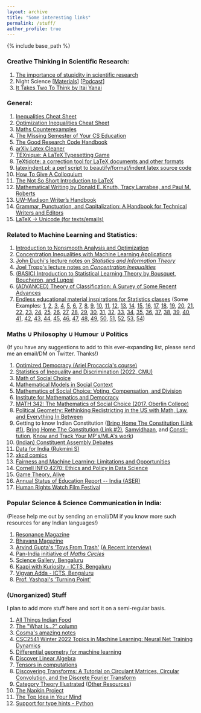 ```yaml
---
layout: archive
title: "Some interesting links"
permalink: /stuff/
author_profile: true
---
```

{% include base_path %}

### Creative Thinking in Scientific Research:
1. [The importance of stupidity in scientific research](\files\importance_of_stupidity_in_research.pdf)
2. Night Science [[Materials]](https://www.night-science.org/) [[Podcast]](https://open.spotify.com/show/6berzd2rX6rpJQ6CPnbOtI)
3. [It Takes Two To Think by Itai Yanai](\files\it_takes_two_to_think.jpg)

### General:
1. [Inequalities Cheat Sheet](http://www.lkozma.net/inequalities_cheat_sheet/)
2. [Optimization Inequalities Cheat Sheet](https://fa.bianp.net/blog/2017/optimization-inequalities-cheatsheet/)
3. [Maths Counterexamples](https://www.mathcounterexamples.net/)
4. [The Missing Semester of Your CS Education](https://missing.csail.mit.edu/)
5. [The Good Research Code Handbook](https://goodresearch.dev/index.html)
6. [arXiv Latex Cleaner](https://github.com/google-research/arxiv-latex-cleaner)
7. [TE​Xnique: A LaTeX Typesetting Game](https://texnique.xyz/)
8. [TeXtidote: a correction tool for LaTeX documents and other formats](https://github.com/sylvainhalle/textidote)
9. [latexindent.pl: a perl script to beautify/format/indent latex source code](https://github.com/cmhughes/latexindent.pl)
10. [How To Give A Colloquium](\files\How_to_give_a_colloquium.pdf)
11. [The Not So Short Introduction to LaTeX](https://tobi.oetiker.ch/lshort/lshort.pdf)
12. [Mathematical Writing by Donald E. Knuth, Tracy Larrabee, and Paul M. Roberts](https://jmlr.csail.mit.edu/reviewing-papers/knuth_mathematical_writing.pdf)
13. [UW-Madison Writer’s Handbook](https://writing.wisc.edu/handbook/)
14. [Grammar, Punctuation, and Capitalization: A Handbook for Technical Writers and Editors](https://ntrs.nasa.gov/citations/19900017394)
15. [LaTeX -> Unicode (for texts/emails)](https://www.unicodeit.net/)

### Related to Machine Learning and Statistics:
1. [Introduction to Nonsmooth Analysis and Optimization](https://arxiv.org/abs/2001.00216)
2. [Concentration Inequalities with Machine Learning Applications](http://www.stat.ucla.edu/~ywu/research/documents/BOOKS/ConcentrationMachineLearning.pdf)
3. [John Duchi's lecture notes on _Statistics and Information Theory_](https://web.stanford.edu/class/stats311/lecture-notes.pdf)
4. [Joel Tropp's lecture notes on _Concentration Inequalities_](https://tropp.caltech.edu/notes/Tro21-Probability-High-LN-corr.pdf)
5. [(BASIC) Introduction to Statistical Learning Theory by Bousquet, Boucheron, and Lugosi](https://econ.upf.edu/~lugosi/mlss_slt.pdf)
6. [(ADVANCED) Theory of Classification: A Survey of Some Recent Advances](https://econ.upf.edu/~lugosi/esaimsurvey.pdf)
7. [Endless educational material inspirations for Statistics classes](https://www.tandfonline.com/loi/utas20) (Some Examples: [1](https://www.tandfonline.com/doi/abs/10.1198/0003130042836), [2](https://www.jstor.org/stable/2685844), [3](https://www.tandfonline.com/doi/full/10.1080/00031305.2020.1717620), [4](https://www.tandfonline.com/doi/full/10.1080/00031305.2019.1583913), [5](https://www.jstor.org/stable/2683975), [6](https://www.jstor.org/stable/2684491), [7](https://www.jstor.org/stable/2685679), [8](https://www.jstor.org/stable/2684602), [9](https://www.jstor.org/stable/2685208), [10](https://www.jstor.org/stable/2685173), [11](https://www.tandfonline.com/doi/abs/10.1080/00031305.1998.10480559), [12](https://www.jstor.org/stable/2684093), [13](https://www.jstor.org/stable/2685871), [14](https://www.jstor.org/stable/2683166), [15](https://www.tandfonline.com/doi/abs/10.1198/000313001300339897), [16](https://www.jstor.org/stable/2684568), [17](https://www.jstor.org/stable/2683942), [18](https://www.jstor.org/stable/2684511), [19](https://www.tandfonline.com/doi/abs/10.1080/00031305.2000.10474526), [20](https://www.jstor.org/stable/2683105), [21](https://www.jstor.org/stable/2685338), [22](https://www.jstor.org/stable/2684808), [23](https://www.tandfonline.com/doi/abs/10.1198/tast.2009.08210), [24](https://www.jstor.org/stable/2683704), [25](https://www.jstor.org/stable/2684811), [26](https://www.jstor.org/stable/2682899), [27](https://www.jstor.org/stable/2684616), [28](https://www.jstor.org/stable/2683247), [29](https://www.tandfonline.com/doi/abs/10.1198/000313001317098149), [30](https://www.jstor.org/stable/2685201), [31](https://www.jstor.org/stable/2685133), [32](https://www.tandfonline.com/doi/abs/10.1198/000313002753631330), [33](https://www.jstor.org/stable/2684655), [34](https://www.jstor.org/stable/2684655), [35](https://www.jstor.org/stable/2683467), [36](https://www.tandfonline.com/doi/abs/10.1198/0003130031630), [37](https://www.jstor.org/stable/2684922), [38](https://www.jstor.org/stable/2683222), [39](https://www.jstor.org/stable/2685328), [40](https://www.jstor.org/stable/2685031), [41](https://www.tandfonline.com/doi/abs/10.1198/tast.2010.09132), [42](https://www.jstor.org/stable/2684086), [43](https://www.tandfonline.com/doi/abs/10.1080/00031305.1998.10480530), [44](https://www.tandfonline.com/doi/abs/10.1198/0003130032413), [45](https://www.jstor.org/stable/2684309), [46](https://www.tandfonline.com/doi/abs/10.1198/tast.2009.08205), [47](https://www.tandfonline.com/doi/abs/10.1080/00031305.1997.10473959), [48](https://www.tandfonline.com/doi/full/10.1080/00031305.2015.1089789), [49](https://www.jstor.org/stable/2685084), [50](http://www.stat.columbia.edu/~gelman/research/published/asa_pvalues.pdf), [51](https://www.jstor.org/stable/2683253), [52](https://www.jstor.org/stable/2685212), [53](https://www.tandfonline.com/doi/abs/10.1198/tast.2010.09058), [54](https://www.tandfonline.com/doi/abs/10.1198/000313008X332421))

### Maths $\cup$ Philosophy $\cup$ Humour $\cup$ Politics
(If you have any suggestions to add to this ever-expanding list, please send me an email/DM on Twitter. Thanks!)
1. [Optimized Democracy (Ariel Procaccia's course)](https://sites.google.com/view/optdemocracy24)
2. [Statistics of Inequality and Discrimination (2022, CMU)](https://www.stat.cmu.edu/~cshalizi/ineq/22/)
3. [Math of Social Choice](https://sites.tufts.edu/socialchoice/)
4. [Mathematical Models in Social Context](https://sites.tufts.edu/models/)
5. [Mathematics of Social Choice: Voting, Compensation, and Division](https://www.google.com/books/edition/Mathematics_of_Social_Choice/dccBaphP1G4C?hl=en&gbpv=0)
6. [Institute for Mathematics and Democracy](https://mathematics-democracy-institute.org/education-resources/)
7. [MATH 342: The Mathematics of Social Choice (2017, Oberlin College)](https://www2.oberlin.edu/faculty/kwoods/math342.html)
8. [Political Geometry: Rethinking Redistricting in the US with Math, Law, and Everything In Between](https://mggg.org/gerrybook.html)
9. Getting to know Indian Constitution ([Bring Home The Constitution (Link #1)](https://www.youtube.com/playlist?list=PLD0K3mAIEYxfWmrxdp8McNBDwCDWI2URk), [Bring Home The Constitution (Link #2)](https://koodam.org/#primary), [Samvidhaan](https://www.youtube.com/watch?v=0U9KDQnIsNk), and [Consti-tution](https://www.newslaundry.com/consti-tuition), [Know and Track Your MP's/MLA's work](https://prsindia.org/))
10. [(Indian) Constituent Assembly Debates](https://www.constitutionofindia.net/constitution-assembly-debates/)
11. [Data for India (Rukmini S)](https://www.dataforindia.com/)
12. [xkcd comics](https://xkcd.com/)
13. [Fairness and Machine Learning: Limitations and Opportunities](https://fairmlbook.org/)
14. [Cornell INFO 4270: Ethics and Policy in Data Science](https://docs.google.com/document/d/1GV97qqvjQNvyM2I01vuRaAwHe9pQAZ9pbP7KkKveg1o/edit)
15. [Game Theory, Alive](https://homes.cs.washington.edu/~karlin/GameTheoryBook.pdf)
16. [Annual Status of Education Report -- India (ASER)](https://asercentre.org/)
17. [Human Rights Watch Film Festival](https://ff.hrw.org/)

### Popular Science & Science Communication in India:
(Please help me out by sending an email/DM if you know more such resources for any Indian languages!)
1. [Resonance Magazine](https://www.ias.ac.in/listing/issues/reso)
2. [Bhavana Magazine](https://bhavana.org.in/)
3. [Arvind Gupta's 'Toys From Trash'](http://arvindguptatoys.com/) [(A Recent Interview)](https://www.youtube.com/watch?v=1ZItgy0yKP0)
4. [Pan-India initiative of _Maths Circles_](https://www.icts.res.in/outreach/maths-circle-india)
5. [Science Gallery, Bengaluru](https://bengaluru.sciencegallery.com/)
6. [Kaapi with Kuriosity - ICTS, Bengaluru](https://www.icts.res.in/outreach/kaapi-with-kuriosity)
7. [Vigyan Adda - ICTS, Bengaluru](https://www.icts.res.in/outreach/vigyan-adda)
8. [Prof. Yashpal's 'Turning Point'](https://scroll.in/video/845070/watch-this-film-is-a-tribute-to-scientist-yash-pal-1926-2017-who-made-science-easy-for-children)

### (Unorganized) Stuff

I plan to add more stuff here and sort it on a semi-regular basis.

1. [All Things Indian Food](https://masalalab.in/)
2. [The "What Is...?" column](https://arminstraub.com/math/what-is-column)
3. [Cosma's amazing notes](http://bactra.org/notebooks/)
4. [CSC2541 Winter 2022 Topics in Machine Learning: Neural Net Training Dynamics](https://www.cs.toronto.edu/~rgrosse/courses/csc2541_2022/)
5. [Differential geometry for machine learning](https://metacademy.org/roadmaps/rgrosse/dgml)
6. [Discover Linear Algebra](https://people.cs.uchicago.edu/~laci/HANDOUTS/linalgbook.pdf)
7. [Tensors in computations](https://arxiv.org/abs/2106.08090)
8. [Discovering Transforms: A Tutorial on Circulant Matrices, Circular Convolution, and the Discrete Fourier Transform](https://arxiv.org/abs/1805.05533)
9. [Category Theory Illustrated](https://abuseofnotation.github.io/category-theory-illustrated/) ([Other Resources](https://github.com/prathyvsh/category-theory-resources))
10. [The Napkin Project](https://web.evanchen.cc/napkin.html)
11. [The Top Idea in Your Mind](https://paulgraham.com/top.html)
12. [Support for type hints - Python](https://docs.python.org/3/library/typing.html)

<!---
<details>
 <summary><b>(Unorganized) Stuff</b></summary>
</details>
--->

<!---
**Personal Library**
 
| Author | Title | Subject/Genre | Notes |
| ----------- | ----------- | ----------- | ----------- |
| Stern, Jessica and Berger, J.M. | ISIS - State of Terror | Politics |  |
| Jha, D.N. | The Myth of Holy Cow | History |  |
| Nasar, Sylvia | A Beautiful Mind | Biography |  |
| Farmelo, Graham | The Strangest Man | Biography |  |
| Schama, Simon | Belonging: The Story of Jews | History |  |
| Sobel, Dava | Longitude | Science History |  |
| Cathcart, Thomas & Klein, Daniel | Plato and Platypus Walk Into A Bar: Understanding Philosophy Through Jokes | Philosophy |  |
| Satrapi, Marjane | Persepolis | Memoir |  |
| Spiegelman, Art | Maus | Memoir |  |
| Weinberg, Steven | To Explain The World | Science History |  |
| Lahiri, Jhumpa | In Other Words | Non-fiction |  |
| Smith, Keri | Wreck This Journal | Journalling |  |
| Feynman, Richard | Surely You're Joking, Mr. Feynman | Memoir |  |
| Khetan, Ashish | Undercover | Political History |  |
| Rajan, Nalini | The Story of Secularism | History |  |
| Fry, Stephen | Mythos | Mythology |  |
| Sagan, Carl | Pale Blue Dot | Popular Science |  |
| Sainath, P. | Everybody Loves A Good Drought | Politics |  |
| Moore, Alan | Watchmen | Science-fiction |  |
| Morrison, Grant & Mahnke, Doug & Jones, J.G. | Final Crisis | Science-fiction |  |
| Herbert, Frank | Dune | Science-fiction |  |
| Weir, Andy | The Martian | Science-fiction |  |
| Hedayat, Sadegh | The Blind Owl | Fiction |  |
| Murakami, Haruki | The Wind Up Bird Chronicles | Fiction |  | 
| Pynchon, Thomas | Gravity's Rainbow | Historical Fiction |  |
| Rowling, J.K. | Harry Potter & The Prisoner Of Azkaban | Fantasy |  |
| Rowling, J.K. | Harry Potter & The Order of The Phoenix | Fantasy |  |
| Rowling, J.K. | Tales of Beedle the Bard | Fantasy |  |
| Tolkien, J.R.R. | The Hobbit | Fantasy |  |
| Tolkien, J.R.R. | The Lord of the Rings Trilogy | Fantasy |  |
| Tolkien, J.R.R. | Children of Hurin | Fantasy |  |
| Tolkien, J.R.R. | Silmarilion | Fantasy |  |
| Tolkien, J.R.R. | Unfinished Tales | Fantasy |  | 
| Tolkien, J.R.R. | The Legend of Sigurd and Gudrun | Fantasy |  |
| Paolini, Christopher | Eragon | Fantasy |  | 
| Rushdie, Salman | Midnight's Children | Fiction |  | 
| Lutgendorf, Philip | Tulsidas: The Epic of Rama Volume 1 | Fiction |  | 
| Funke, Cornelia | The Thief Lord | Fiction |  | 
| Zafón, Carlos Ruiz | The Shadow of the Wind | Fiction |  | 
| Singh, Khushwant | Train to Pakistan | Fiction |  |
| Tharoor, Shashi | The Great Indian Novel | Fiction |  |
| Wodehouse, P.G. | The Best of PG Wodehouse | Fiction |  |
| Wodehouse, P.G. | P G Wodehouse Collection Vol. I | Fiction | on Audible |
| Doyle, Arthur C. | Sherlock Holmes: The Definitive Collection | Fiction | on Audible |
| Sharma, Pandit Vishnu & Chandiramani, G.L. | Panchtantra | Fiction | on Audible |

> _More titles to be added soon..._


# Interesting papers, articles, blogs, books...

## Interesting Blogs on Machine Learning, Maths, and Computer Science

1. [Distill.pub](https://distill.pub)
2. https://blog.christianperone.com/page/3/
3. https://t.co/qvqNbaIXxR?amp=1
4. Entropic Flow: https://meisong541.github.io/
5. https://onionesquereality.wordpress.com/index-all-posts/
6. Inference.vc
7. Off the convex path
8. CalculatedContent
9. A Butterfly Valley
10. https://locuslab.github.io/
11. I'm a bandit - Bubeck
12. https://lilianweng.github.io/lil-log/
13. Francis Bach's blog
14. https://vincentherrmann.github.io/blog/wasserstein/
15. fa.bianp.net
16. http://blog.mrtz.org/2013/09/07/the-zen-of-gradient-descent.html
17. mloss.org - ML open source sorftware
18. Libres pensées d'un mathématicien ordinaire - http://djalil.chafai.net/blog/
19. https://rufflewind.com/2016-12-30/reverse-mode-automatic-differentiation
20. https://wiseodd.github.io/techblog/
21. http://www.physicsmeetsml.org
22. https://tuananhle.co.uk/notes/
23. https://timvieira.github.io/blog/
24. https://ajolicoeur.wordpress.com/adversarial-score-matching-and-consistent-sampling/
25. Understanding NTK: Rajat's Blog
26. Vene.ro: https://vene.ro/blog/mirror-descent.html
27. https://speechbrain.github.io/
28. preetum.nakkiran.org/misc/gauss
29. https://nhigham.com/category/what-is/
30. http://www.pokutta.com/blog/
31. https://nuit-blanche.blogspot.com

> More to be added.

### Problem Solving Techniques in Maths
1. tricki.org/article/Create_an_epsilon_of_room
2. tricki.org/article/Existence_proofs

> More to be added.

### Scientific computing:
1. netlib.org/misc/faq.html#2.1
2. netlib.org/bib/gams.html
3. solon.cma.univie.ac.at/glopt.html

> More to be added.

### Interesting blog on Compressed Sensing:
1. https://nuit-blanche.blogspot.com/search/label/grouptesting

> More to be added.

### Deep Learning & PyTorch
1. https://fleuret.org/dlc/

> More to be added.

--->

<!---
## Books (genre-wise)

> To be updated soon.

## Machine Learning and Deep Learning 

> To be updated soon.

## Computers and Computing

> To be updated soon.

## Geometric Deep Learning

> To be updated soon.

## Causal Inference-based Machine Learning

> To be updated soon.


## Interesting Links for GROUP THEORY

> To be updated soon.

-->

<!---
List of Books I own (/used to)

Academic
Analysis-I by Tao (with me)
Principles of Quantum Mechanics by R Shankar (with me)
BM Sharma - Optics, Mechanis I (with me)
Quantum Mechanics by J Sakurai (with me)
Lectures on Quantum Mechanics by Dirac (with me)
Intro to algorithms by T. Cormen (with me)
Power systems switchgear & protection (missing/left it somewhere deliberately)
Sadiku - Electrical Circuits (Missing/I left in Jamnagar)
Arfken & Weber - maths for scientists and engineers (missing)
A first book of Quantum field theory by A. Lahiri (missing)
Complex Variables (Cambridge) - Fokas and Albowitz (missing)
Classical Mechanics - PS Joag, NC Rana (Missing)
PRINCIPLES OF MATHEMATICAL Analysis - Rudin (with me)
Electrodynamics by J D Jackson (lost)
Signals and Systems by Oppenheim - with me
Data structures and algorithms in C - Mark Weiss (with me)
Understanding Machine Learning : From Theory to Algorithms (with me)
Matrix Analysis by Horn & Johnson (with me)
Analysis by It's History by E. Hairer & G. Wanner (with me, photocopy)
Mathematical Analysis (Functions of one variable) by Mariano Giaquinta & Giuseppe Modica - (with me, photocopy)
The Cauchy-Schwarz Masterclass by J. Michael Steele (with me)


Popular/Recreational Science
Six easy pieces by R Feynman (with me)
Skywatching (Fog City Press) (with me)
Feynman's Tips on Physics (with me)
What if? XKCD (with me)
The changing universe Big bang and after (new horizons publications) (with me)
The Magical Maze by Ian Stewart (with me)
Ruler & Compass by Andrew Sutton (with me) - Wooden Books Publication Series
Questions and Problems in School Physics by I.Tarasov and A. Tarasova (with me)
Mathematical Circles (Russian Experience) - lost
Does God Play Dice by Ian Stewart (with me)
Game, Set And Math by Ian Stewart (with me)
Things to make and do in the fourth dimension by Matt Parker (with me)
Through Two Doors at Once by Anil Ananthaswamy (with me)
Mathematics Magic & Mystery by Martin Gardner (with me)
The Nothing That Is Zero: A Natural History Of Zero by Robert Kaplan (with me)
One, Two, Three,... Infinity by George Gamow (with me)
The Creation Of The Universe by George Gamow (with me)
The Descent of Man by Charles Darwin (with me)
Short history of nearly everything (I have)
Feynman's Tips on Physics (I have)
For the Love of Physics by Walter Lewin (with me)
Science for everyone: Nature of Magnetism (with me)
relativity - the special and general theory by A Einstein (with me)
The Strange Theory of the Quantum by Banesh Hoffman (with me)
How To Solve It by George Polya (with me)
Problems in Physics by S. S. Krotov (Science for Everyone series) (with me)
What is Life? By Schrödinger (with me)
The Mathematical Mechanic by Mark Levi (with me)
Quantum Revolution I: The Breakthrough by G Venkatraman (with me)
Why Are Things The Way They Are? By G Venkatraman (with me)



Miscellaneous
Kaplan GRE book (with me, at home)
Princeton GRE Prep (with me)

-->
